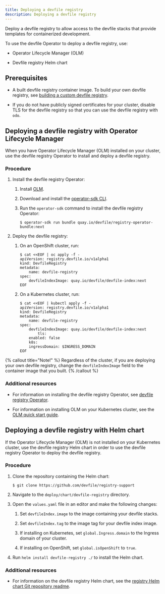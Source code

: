 ```yaml
---
title: Deploying a devfile registry
description: Deploying a devfile registry
---
```


Deploy a devfile registry to allow access to the devfile stacks that
provide templates for containerized development.

To use the devfile Operator to deploy a devfile registry, use:

- Operator Lifecycle Manager (OLM)

- Devfile registry Helm chart

## Prerequisites

- A built devfile registry container image. To build your own devfile
  registry, see [building a custom devfile registry](./building-a-custom-devfile-registry).

- If you do not have publicly signed certificates for your cluster,
  disable TLS for the devfile registry so that you can use the devfile
  registry with `odo`.

## Deploying a devfile registry with Operator Lifecycle Manager

When you have Operator Lifecycle Manager (OLM) installed on your
cluster, use the devfile registry Operator to install and deploy a
devfile registry.

### Procedure

1. Install the devfile registry Operator:

    1. Install
        [OLM](https://github.com/operator-framework/operator-lifecycle-manager).

    2. Download and install the [operator-sdk
        CLI](https://mirror.openshift.com/pub/openshift-v4/clients/operator-sdk/latest/).

    3. Run the `operator-sdk` command to install the devfile registry
        Operator:

        ```console
        $ operator-sdk run bundle quay.io/devfile/registry-operator-bundle:next
        ```

2. Deploy the devfile registry:

    1. On an OpenShift cluster, run:

        ```console
        $ cat <<EOF | oc apply -f -
        apiVersion: registry.devfile.io/v1alpha1
        kind: DevfileRegistry
        metadata:
            name: devfile-registry
        spec:
            devfileIndexImage: quay.io/devfile/devfile-index:next
        EOF
        ```

    2. On a Kubernetes cluster, run:

        ```console
        $ cat <<EOF | kubectl apply -f -
        apiVersion: registry.devfile.io/v1alpha1
        kind: DevfileRegistry
        metadata:
            name: devfile-registry
        spec:
            devfileIndexImage: quay.io/devfile/devfile-index:next
                tls:
            enabled: false
            k8s:
            ingressDomain: $INGRESS_DOMAIN
        EOF
        ```

{% callout title="Note!" %}
Regardless of the cluster, if you are deploying your own devfile
registry, change the `devfileIndexImage` field to the container image
that you built.
{% /callout %}

### Additional resources

- For information on installing the devfile registry Operator, see
  [devfile registry
  Operator](https://github.com/devfile/registry-operator).

- For information on installing OLM on your Kubernetes cluster, see
  the [OLM quick start
  guide](https://olm.operatorframework.io/docs/getting-started/).

## Deploying a devfile registry with Helm chart

If the Operator Lifecycle Manager (OLM) is not installed on your
Kubernetes cluster, use the devfile registry Helm chart in order to use
the devfile registry Operator to deploy the devfile registry.

### Procedure

1. Clone the repository containing the Helm chart:

    ```console
    $ git clone https://github.com/devfile/registry-support
    ```

2. Navigate to the `deploy/chart/devfile-registry` directory.

3. Open the `values.yaml` file in an editor and make the following
    changes:

    1. Set `devfileIndex.image` to the image containing your devfile
        stacks.

    2. Set `devfileIndex.tag` to the image tag for your devfile index
        image.

    3. If installing on Kubernetes, set `global.Ingress.domain` to the
        Ingress domain of your cluster.

    4. If installing on OpenShift, set `global.isOpenShift` to `true`.

4. Run `helm install devfile-registry ./` to install the Helm chart.

### Additional resources

- For information on the devfile registry Helm chart, see the
  [registry Helm chart Git repository
  readme](https://github.com/devfile/registry-support/blob/master/deploy/chart/devfile-registry/README.md).
